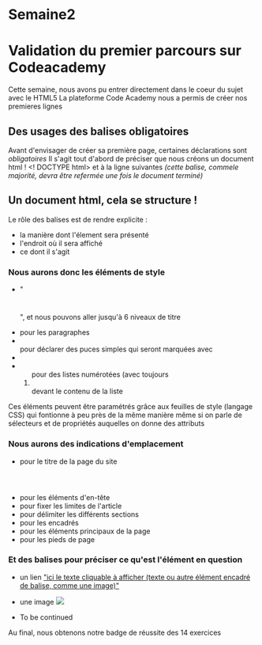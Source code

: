 # Semaine2
# Validation du premier parcours sur Codeacademy
Cette semaine, nous avons pu entrer directement dans le coeur du sujet avec le HTML5
La plateforme Code Academy nous a permis de créer nos premieres lignes
## Des usages des balises obligatoires
Avant d'envisager de créer sa première page, certaines déclarations sont _obligatoires_
Il s'agit tout d'abord de préciser que nous créons un document html !
    <! DOCTYPE html>
    et à la ligne suivantes <html> *(cette balise, commele majorité, devra être refermée une fois le document terminé)*
## Un document html, cela se structure !
Le rôle des balises est de rendre explicite :
* la manière dont l'élement sera présenté
* l'endroit où il sera affiché
* ce dont il s'agit

### Nous aurons donc les éléments de style
* "<h1></h1>", et nous pouvons aller jusqu'à 6 niveaux de titre
* <p></p> pour les paragraphes
* <ul></ul> pour déclarer des puces simples qui seront marquées avec <li></li>
* <ol></lo> pour des listes numérotées (avec toujours <li></li> devant le contenu de la liste
Ces éléments peuvent être paramétrés grâce aux feuilles de style (langage CSS) qui fontionne 
à peu près de la même manière même si on parle de sélecteurs et de propriétés auquelles on donne des attributs

### Nous aurons des indications d'emplacement
* <titre></titre> pour le titre de la page du site
* <header></header> pour les éléments d'en-tête 
* <article></article> pour fixer les limites de l'article
* <section></section> pour délimiter les différents sections
* <aside></aside> pour les encadrés
* <main></main> pour les éléments principaux de la page
* <footer></footer> pour les pieds de page

### Et des balises pour préciser ce qu'est l'élément en question
* un lien <a href="l'url du lien"> "ici le texte cliquable à afficher (texte ou autre élément encadré de balise, comme une image)" </a>
* une image <img src="l'url de l'image">

* To be continued

Au final, nous obtenons notre badge de réussite des 14 exercices 
